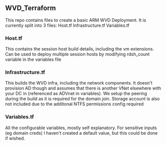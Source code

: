 ## WVD_Terraform

This repo contains files to create a basic ARM WVD Deployment.
It is currently split into 3 files:
Host.tf
Infrastructure.tf
Variables.tf

### Host.tf
This contains the session host build details, including the vm extensions.  Can be used to deploy multiple session hosts by modifying rdsh_count variable in the variables file

### Infrastructure.tf
This builds the WVD infra, including the network components. It doesn't provision AD though and assumes that there is another VNet elsewhere with your DC in (referenced as ADVnet in variables).  We setup the peering during the build as it is required for the domain join.
Storage account is also not included due to the additonal NTFS permissions config required

### Variables.tf
All the configurable variables, mostly self explanatory. For sensitive inputs (eg domain creds) I haven't created a default value, but this could be done if wished. 

